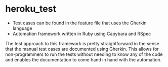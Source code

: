 # heroku_test

* Test cases can be found in the feature file that uses the Gherkin language 
* Automation framework written in Ruby using Capybara and RSpec 

The test approach to this framework is pretty straightforward in the sense that the manual test cases are documented using 
Gherkin. This allows for non-programmers to run the tests without needing to know any of the code and enables the documentation to come hand in hand with the automation. 
